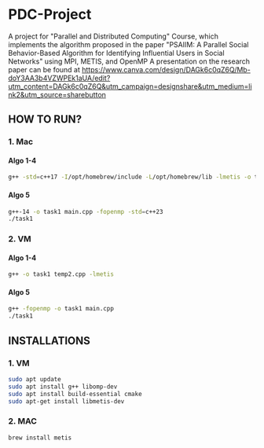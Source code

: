 # PDC-Project
A project for "Parallel and Distributed Computing" Course, which implements the algorithm proposed in the paper "PSAIIM: A Parallel Social Behavior-Based Algorithm for Identifying Influential Users in Social Networks" using MPI, METIS, and OpenMP
A presentation on the research paper can be found at https://www.canva.com/design/DAGk6c0qZ6Q/Mb-doY3AA3b4VZWPEk1aUA/edit?utm_content=DAGk6c0qZ6Q&utm_campaign=designshare&utm_medium=link2&utm_source=sharebutton

## HOW TO RUN?
### 1. Mac
#### Algo 1-4
```sh
g++ -std=c++17 -I/opt/homebrew/include -L/opt/homebrew/lib -lmetis -o task1 temp2.cpp
```

#### Algo 5
```sh
g++-14 -o task1 main.cpp -fopenmp -std=c++23
./task1
```



### 2. VM
#### Algo 1-4
```sh
g++ -o task1 temp2.cpp -lmetis
```

#### Algo 5
```sh
g++ -fopenmp -o task1 main.cpp
./task1
```

## INSTALLATIONS
### 1. VM
```sh
sudo apt update
sudo apt install g++ libomp-dev
sudo apt install build-essential cmake
sudo apt-get install libmetis-dev
```

### 2. MAC
```sh
brew install metis
```

